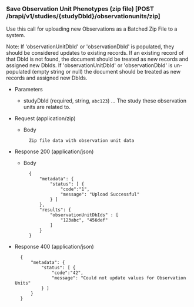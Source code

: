 ### Save Observation Unit Phenotypes (zip file) [POST /brapi/v1/studies/{studyDbId}/observationunits/zip]

Use this call for uploading new Observations as a Batched Zip File to a system. 

Note: If 'observationUnitDbId' or 'observationDbId' is populated, they should be considered updates to existing records. If an existing record of that DbId is not found, the document should be treated as new records and assigned new DbIds. If 'observationUnitDbId' or 'observationDbId' is un-populated (empty string or null) the document should be treated as new records and assigned new DbIds.

+ Parameters
    + studyDbId (required, string, `abc123`) ... The study these observation units are related to.
    
+ Request (application/zip)
    + Body
    
            Zip file data with observation unit data


+ Response 200 (application/json)
    + Body
    
            {
                "metadata": {
                    "status": [ {
                        "code":"1",
                        "message": "Upload Successful"
                    } ]
                },
                "results": {
                    "observationUnitDbIds" : [
                        "123abc", "456def"
                    ]
                }
            }
            
+ Response 400 (application/json)

        {
            "metadata": {
                "status": [ {
                    "code":"42",
                    "message": "Could not update values for Observation Units"
                } ]
            }
        }
        
